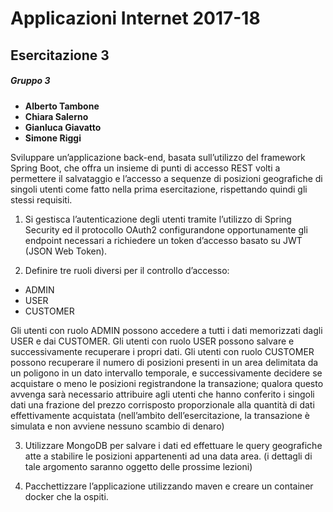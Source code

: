 # Applicazioni Internet 2017-18

## Esercitazione 3

##### Gruppo 3

* **Alberto Tambone**
* **Chiara Salerno**
* **Gianluca Giavatto**
* **Simone Riggi**

Sviluppare un’applicazione back-end, basata sull’utilizzo del framework Spring Boot, che offra un insieme di
punti di accesso REST volti a permettere il salvataggio e l’accesso a sequenze di posizioni geografiche di
singoli utenti come fatto nella prima esercitazione, rispettando quindi gli stessi requisiti.

1. Si gestisca l’autenticazione degli utenti tramite l’utilizzo di Spring Security ed il protocollo OAuth2
configurandone opportunamente gli endpoint necessari a richiedere un token d’accesso basato su
JWT (JSON Web Token).

2. Definire tre ruoli diversi per il controllo d’accesso:
- ADMIN
- USER
- CUSTOMER

Gli utenti con ruolo ADMIN possono accedere a tutti i dati memorizzati dagli USER e dai
CUSTOMER. Gli utenti con ruolo USER possono salvare e successivamente recuperare i propri dati.
Gli utenti con ruolo CUSTOMER possono recuperare il numero di posizioni presenti in un area
delimitata da un poligono in un dato intervallo temporale, e successivamente decidere se
acquistare o meno le posizioni registrandone la transazione; qualora questo avvenga sarà
necessario attribuire agli utenti che hanno conferito i singoli dati una frazione del prezzo
corrisposto proporzionale alla quantità di dati effettivamente acquistata (nell’ambito
dell’esercitazione, la transazione è simulata e non avviene nessuno scambio di denaro)

3. Utilizzare MongoDB per salvare i dati ed effettuare le query geografiche atte a stabilire le posizioni
appartenenti ad una data area. (i dettagli di tale argomento saranno oggetto delle prossime lezioni)

4. Pacchettizzare l’applicazione utilizzando maven e creare un container docker che la ospiti.